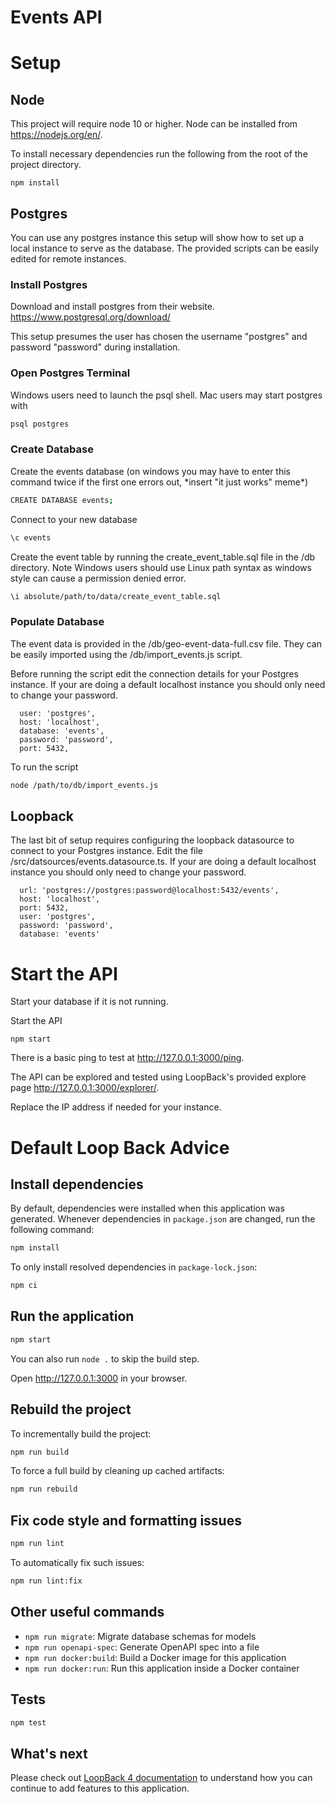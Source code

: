 # Events API

# Setup

## Node

This project will require node 10 or higher. Node can be installed from https://nodejs.org/en/.

To install necessary dependencies run the following from the root of the project directory.

```
npm install
```

## Postgres

You can use any postgres instance this setup will show how to set up a local instance to serve as the database. The provided scripts can be easily edited for remote instances.

### Install Postgres

Download and install postgres from their website. https://www.postgresql.org/download/

This setup presumes the user has chosen the username "postgres" and password "password" during installation.

### Open Postgres Terminal

Windows users need to launch the psql shell. Mac users may start postgres with

```sh
psql postgres
```

### Create Database

Create the events database (on windows you may have to enter this command twice if the first one errors out, \*insert "it just works" meme\*)

```sh
CREATE DATABASE events;
```

Connect to your new database

```sh
\c events
```

Create the event table by running the create_event_table.sql file in the /db directory. Note Windows users should use Linux path syntax as windows style can cause a permission denied error.

```sh
\i absolute/path/to/data/create_event_table.sql
```

### Populate Database

The event data is provided in the /db/geo-event-data-full.csv file. They can be easily imported using the /db/import_events.js script.

Before running the script edit the connection details for your Postgres instance. If your are doing a default localhost instance you should only need to change your password.

```
  user: 'postgres',
  host: 'localhost',
  database: 'events',
  password: 'password',
  port: 5432,
```

To run the script

```sh
node /path/to/db/import_events.js
```

## Loopback

The last bit of setup requires configuring the loopback datasource to connect to your Postgres instance. Edit the file /src/datsources/events.datasource.ts. If your are doing a default localhost instance you should only need to change your password.

```
  url: 'postgres://postgres:password@localhost:5432/events',
  host: 'localhost',
  port: 5432,
  user: 'postgres',
  password: 'password',
  database: 'events'
```

# Start the API

Start your database if it is not running.

Start the API

```
npm start
```

There is a basic ping to test at http://127.0.0.1:3000/ping.

The API can be explored and tested using LoopBack's provided explore page http://127.0.0.1:3000/explorer/.

Replace the IP address if needed for your instance.

# Default Loop Back Advice

## Install dependencies

By default, dependencies were installed when this application was generated.
Whenever dependencies in `package.json` are changed, run the following command:

```sh
npm install
```

To only install resolved dependencies in `package-lock.json`:

```sh
npm ci
```

## Run the application

```sh
npm start
```

You can also run `node .` to skip the build step.

Open http://127.0.0.1:3000 in your browser.

## Rebuild the project

To incrementally build the project:

```sh
npm run build
```

To force a full build by cleaning up cached artifacts:

```sh
npm run rebuild
```

## Fix code style and formatting issues

```sh
npm run lint
```

To automatically fix such issues:

```sh
npm run lint:fix
```

## Other useful commands

- `npm run migrate`: Migrate database schemas for models
- `npm run openapi-spec`: Generate OpenAPI spec into a file
- `npm run docker:build`: Build a Docker image for this application
- `npm run docker:run`: Run this application inside a Docker container

## Tests

```sh
npm test
```

## What's next

Please check out [LoopBack 4 documentation](https://loopback.io/doc/en/lb4/) to understand how you can continue to add features to this application.
